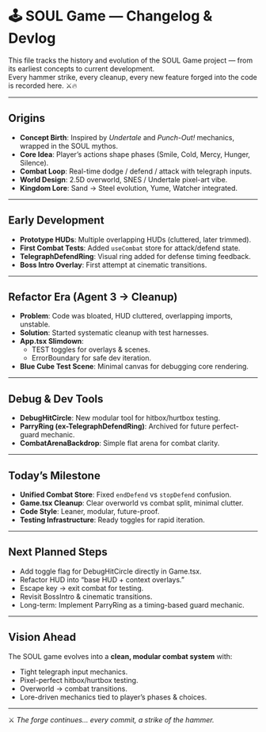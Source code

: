 # 🕹 SOUL Game — Changelog & Devlog

This file tracks the history and evolution of the SOUL Game project — from its earliest concepts to current development.  
Every hammer strike, every cleanup, every new feature forged into the code is recorded here. ⚔️🔥  

---

## Origins  
- **Concept Birth**: Inspired by *Undertale* and *Punch-Out!* mechanics, wrapped in the SOUL mythos.  
- **Core Idea**: Player’s actions shape phases (Smile, Cold, Mercy, Hunger, Silence).  
- **Combat Loop**: Real-time dodge / defend / attack with telegraph inputs.  
- **World Design**: 2.5D overworld, SNES / Undertale pixel-art vibe.  
- **Kingdom Lore**: Sand → Steel evolution, Yume, Watcher integrated.  

---

## Early Development  
- **Prototype HUDs**: Multiple overlapping HUDs (cluttered, later trimmed).  
- **First Combat Tests**: Added `useCombat` store for attack/defend state.  
- **TelegraphDefendRing**: Visual ring added for defense timing feedback.  
- **Boss Intro Overlay**: First attempt at cinematic transitions.  

---

## Refactor Era (Agent 3 → Cleanup)  
- **Problem**: Code was bloated, HUD cluttered, overlapping imports, unstable.  
- **Solution**: Started systematic cleanup with test harnesses.  
- **App.tsx Slimdown**:  
  - TEST toggles for overlays & scenes.  
  - ErrorBoundary for safe dev iteration.  
- **Blue Cube Test Scene**: Minimal canvas for debugging core rendering.  

---

## Debug & Dev Tools  
- **DebugHitCircle**: New modular tool for hitbox/hurtbox testing.  
- **ParryRing (ex-TelegraphDefendRing)**: Archived for future perfect-guard mechanic.  
- **CombatArenaBackdrop**: Simple flat arena for combat clarity.  

---

## Today’s Milestone  
- **Unified Combat Store**: Fixed `endDefend` vs `stopDefend` confusion.  
- **Game.tsx Cleanup**: Clear overworld vs combat split, minimal clutter.  
- **Code Style**: Leaner, modular, future-proof.  
- **Testing Infrastructure**: Ready toggles for rapid iteration.  

---

## Next Planned Steps  
- Add toggle flag for DebugHitCircle directly in Game.tsx.  
- Refactor HUD into “base HUD + context overlays.”  
- Escape key → exit combat for testing.  
- Revisit BossIntro & cinematic transitions.  
- Long-term: Implement ParryRing as a timing-based guard mechanic.  

---

## Vision Ahead  
The SOUL game evolves into a **clean, modular combat system** with:  
- Tight telegraph input mechanics.  
- Pixel-perfect hitbox/hurtbox testing.  
- Overworld → combat transitions.  
- Lore-driven mechanics tied to player’s phases & choices.  

---

⚔️ *The forge continues… every commit, a strike of the hammer.*  
